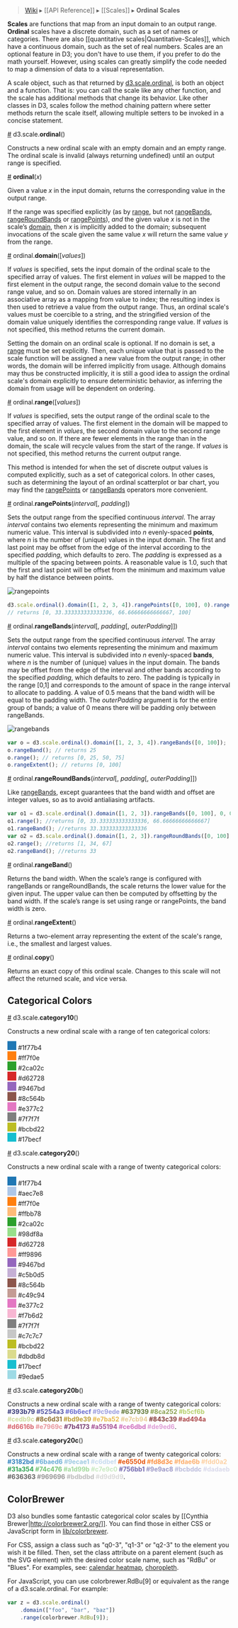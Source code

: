 > [Wiki](Home) ▸ [[API Reference]] ▸ [[Scales]] ▸ **Ordinal Scales**

**Scales** are functions that map from an input domain to an output range. **Ordinal** scales have a discrete domain, such as a set of names or categories. There are also [[quantitative scales|Quantitative-Scales]], which have a continuous domain, such as the set of real numbers. Scales are an optional feature in D3; you don't have to use them, if you prefer to do the math yourself. However, using scales can greatly simplify the code needed to map a dimension of data to a visual representation.

A scale object, such as that returned by [d3.scale.ordinal](Ordinal-Scales#wiki-ordinal), is both an object and a function. That is: you can call the scale like any other function, and the scale has additional methods that change its behavior. Like other classes in D3, scales follow the method chaining pattern where setter methods return the scale itself, allowing multiple setters to be invoked in a concise statement.

<a name="ordinal" href="Ordinal-Scales#wiki-ordinal">#</a> d3.scale.<b>ordinal</b>()

Constructs a new ordinal scale with an empty domain and an empty range. The ordinal scale is invalid (always returning undefined) until an output range is specified.

<a name="_ordinal" href="Ordinal-Scales#wiki-_ordinal">#</a> <b>ordinal</b>(<i>x</i>)

Given a value *x* in the input domain, returns the corresponding value in the output range.

If the range was specified explicitly (as by [range](#wiki-ordinal_range), but not [rangeBands](#wiki-ordinal_rangeBands), [rangeRoundBands](#wiki-ordinal_rangeRoundBands) or [rangePoints](#wiki-ordinal_rangePoints)), _and_ the given value *x* is not in the scale’s [domain](#wiki-ordinal_domain), then *x* is implicitly added to the domain; subsequent invocations of the scale given the same value *x* will return the same value *y* from the range.

<a name="ordinal_domain" href="Ordinal-Scales#wiki-ordinal_domain">#</a> ordinal.<b>domain</b>([<i>values</i>])

If *values* is specified, sets the input domain of the ordinal scale to the specified array of values. The first element in *values* will be mapped to the first element in the output range, the second domain value to the second range value, and so on. Domain values are stored internally in an associative array as a mapping from value to index; the resulting index is then used to retrieve a value from the output range. Thus, an ordinal scale's values must be coercible to a string, and the stringified version of the domain value uniquely identifies the corresponding range value. If *values* is not specified, this method returns the current domain.

Setting the domain on an ordinal scale is optional. If no domain is set, a [range](#wiki-ordinal_range) must be set explicitly. Then, each unique value that is passed to the scale function will be assigned a new value from the output range; in other words, the domain will be inferred implicitly from usage. Although domains may thus be constructed implicitly, it is still a good idea to assign the ordinal scale's domain explicitly to ensure deterministic behavior, as inferring the domain from usage will be dependent on ordering.

<a name="ordinal_range" href="Ordinal-Scales#wiki-ordinal_range">#</a> ordinal.<b>range</b>([<i>values</i>])

If *values* is specified, sets the output range of the ordinal scale to the specified array of values. The first element in the domain will be mapped to the first element in *values*, the second domain value to the second range value, and so on. If there are fewer elements in the range than in the domain, the scale will recycle values from the start of the range. If *values* is not specified, this method returns the current output range.

This method is intended for when the set of discrete output values is computed explicitly, such as a set of categorical colors. In other cases, such as determining the layout of an ordinal scatterplot or bar chart, you may find the [rangePoints](Ordinal-Scales#wiki-ordinal_rangePoints) or [rangeBands](Ordinal-Scales#wiki-ordinal_rangeBands) operators more convenient.

<a name="ordinal_rangePoints" href="Ordinal-Scales#wiki-ordinal_rangePoints">#</a> ordinal.<b>rangePoints</b>(<i>interval</i>[, <i>padding</i>])

Sets the output range from the specified continuous *interval*. The array *interval* contains two elements representing the minimum and maximum numeric value. This interval is subdivided into *n* evenly-spaced **points**, where *n* is the number of (unique) values in the input domain. The first and last point may be offset from the edge of the interval according to the specified *padding*, which defaults to zero. The *padding* is expressed as a multiple of the spacing between points. A reasonable value is 1.0, such that the first and last point will be offset from the minimum and maximum value by half the distance between points.

![rangepoints](https://f.cloud.github.com/assets/230541/538689/46d87118-c193-11e2-83ab-2008df7c36aa.png)

```javascript
d3.scale.ordinal().domain([1, 2, 3, 4]).rangePoints([0, 100], 0).range();
// returns [0, 33.333333333333336, 66.66666666666667, 100]
```

<a name="ordinal_rangeBands" href="Ordinal-Scales#wiki-ordinal_rangeBands">#</a> ordinal.<b>rangeBands</b>(<i>interval</i>[, <i>padding</i>[, <i>outerPadding</i>]])

Sets the output range from the specified continuous *interval*. The array *interval* contains two elements representing the minimum and maximum numeric value. This interval is subdivided into *n* evenly-spaced **bands**, where *n* is the number of (unique) values in the input domain. The bands may be offset from the edge of the interval and other bands according to the specified *padding*, which defaults to zero. The padding is typically in the range [0,1] and corresponds to the amount of space in the range interval to allocate to padding. A value of 0.5 means that the band width will be equal to the padding width. The *outerPadding* argument is for the entire group of bands; a value of 0 means there will be padding only between rangeBands.

![rangebands](https://f.cloud.github.com/assets/230541/538688/46c298c0-c193-11e2-9a7e-15d9abcfab9b.png)

```javascript
var o = d3.scale.ordinal().domain([1, 2, 3, 4]).rangeBands([0, 100]);
o.rangeBand(); // returns 25
o.range(); // returns [0, 25, 50, 75]
o.rangeExtent(); // returns [0, 100]
```

<a name="ordinal_rangeRoundBands" href="Ordinal-Scales#wiki-ordinal_rangeRoundBands">#</a> ordinal.<b>rangeRoundBands</b>(<i>interval</i>[, <i>padding</i>[, <i>outerPadding</i>]])

Like [rangeBands](Ordinal-Scales#wiki-ordinal_rangeBands), except guarantees that the band width and offset are integer values, so as to avoid antialiasing artifacts.

```javascript
var o1 = d3.scale.ordinal().domain([1, 2, 3]).rangeBands([0, 100], 0, 0);
o1.range(); //returns [0, 33.333333333333336, 66.66666666666667]
o1.rangeBand(); //returns 33.333333333333336
var o2 = d3.scale.ordinal().domain([1, 2, 3]).rangeRoundBands([0, 100], 0, 0);
o2.range(); //returns [1, 34, 67]
o2.rangeBand(); //returns 33
```

<a name="ordinal_rangeBand" href="Ordinal-Scales#wiki-ordinal_rangeBand">#</a> ordinal.<b>rangeBand</b>()

Returns the band width. When the scale’s range is configured with rangeBands or rangeRoundBands, the scale returns the lower value for the given input. The upper value can then be computed by offsetting by the band width. If the scale’s range is set using range or rangePoints, the band width is zero.

<a name="ordinal_rangeExtent" href="Ordinal-Scales#wiki-ordinal_rangeExtent">#</a> ordinal.<b>rangeExtent</b>()

Returns a two-element array representing the extent of the scale's range, i.e., the smallest and largest values.

<a name="ordinal_copy" href="#wiki-ordinal_copy">#</a> ordinal.<b>copy</b>()

Returns an exact copy of this ordinal scale. Changes to this scale will not affect the returned scale, and vice versa.

## Categorical Colors

<a name="category10" href="Ordinal-Scales#wiki-category10">#</a> d3.scale.<b>category10</b>()

Constructs a new ordinal scale with a range of ten categorical colors:

![1f77b4](1f77b4.png) #1f77b4<br>
![ff7f0e](ff7f0e.png) #ff7f0e<br>
![2ca02c](2ca02c.png) #2ca02c<br>
![d62728](d62728.png) #d62728<br>
![9467bd](9467bd.png) #9467bd<br>
![8c564b](8c564b.png) #8c564b<br>
![e377c2](e377c2.png) #e377c2<br>
![7f7f7f](7f7f7f.png) #7f7f7f<br>
![bcbd22](bcbd22.png) #bcbd22<br>
![17becf](17becf.png) #17becf<br>

<a name="category20" href="Ordinal-Scales#wiki-category20">#</a> d3.scale.<b>category20</b>()

Constructs a new ordinal scale with a range of twenty categorical colors:

![1f77b4](1f77b4.png) #1f77b4<br>
![aec7e8](aec7e8.png) #aec7e8<br>
![ff7f0e](ff7f0e.png) #ff7f0e<br>
![ffbb78](ffbb78.png) #ffbb78<br>
![2ca02c](2ca02c.png) #2ca02c<br>
![98df8a](98df8a.png) #98df8a<br>
![d62728](d62728.png) #d62728<br>
![ff9896](ff9896.png) #ff9896<br>
![9467bd](9467bd.png) #9467bd<br>
![c5b0d5](c5b0d5.png) #c5b0d5<br>
![8c564b](8c564b.png) #8c564b<br>
![c49c94](c49c94.png) #c49c94<br>
![e377c2](e377c2.png) #e377c2<br>
![f7b6d2](f7b6d2.png) #f7b6d2<br>
![7f7f7f](7f7f7f.png) #7f7f7f<br>
![c7c7c7](c7c7c7.png) #c7c7c7<br>
![bcbd22](bcbd22.png) #bcbd22<br>
![dbdb8d](dbdb8d.png) #dbdb8d<br>
![17becf](17becf.png) #17becf<br>
![9edae5](9edae5.png) #9edae5<br>

<a name="category20b" href="Ordinal-Scales#wiki-category20b">#</a> d3.scale.<b>category20b</b>()

Constructs a new ordinal scale with a range of twenty categorical colors:
<b><font color="#393b79">#393b79</font>
<font color="#5254a3">#5254a3</font>
<font color="#6b6ecf">#6b6ecf</font>
<font color="#9c9ede">#9c9ede</font>
<font color="#637939">#637939</font>
<font color="#8ca252">#8ca252</font>
<font color="#b5cf6b">#b5cf6b</font>
<font color="#cedb9c">#cedb9c</font>
<font color="#8c6d31">#8c6d31</font>
<font color="#bd9e39">#bd9e39</font>
<font color="#e7ba52">#e7ba52</font>
<font color="#e7cb94">#e7cb94</font>
<font color="#843c39">#843c39</font>
<font color="#ad494a">#ad494a</font>
<font color="#d6616b">#d6616b</font>
<font color="#e7969c">#e7969c</font>
<font color="#7b4173">#7b4173</font>
<font color="#a55194">#a55194</font>
<font color="#ce6dbd">#ce6dbd</font>
<font color="#de9ed6">#de9ed6</font></b>.

<a name="category20c" href="Ordinal-Scales#wiki-category20c">#</a> d3.scale.<b>category20c</b>()

Constructs a new ordinal scale with a range of twenty categorical colors:
<b><font color="#3182bd">#3182bd</font>
<font color="#6baed6">#6baed6</font>
<font color="#9ecae1">#9ecae1</font>
<font color="#c6dbef">#c6dbef</font>
<font color="#e6550d">#e6550d</font>
<font color="#fd8d3c">#fd8d3c</font>
<font color="#fdae6b">#fdae6b</font>
<font color="#fdd0a2">#fdd0a2</font>
<font color="#31a354">#31a354</font>
<font color="#74c476">#74c476</font>
<font color="#a1d99b">#a1d99b</font>
<font color="#c7e9c0">#c7e9c0</font>
<font color="#756bb1">#756bb1</font>
<font color="#9e9ac8">#9e9ac8</font>
<font color="#bcbddc">#bcbddc</font>
<font color="#dadaeb">#dadaeb</font>
<font color="#636363">#636363</font>
<font color="#969696">#969696</font>
<font color="#bdbdbd">#bdbdbd</font>
<font color="#d9d9d9">#d9d9d9</font></b>.

## ColorBrewer

D3 also bundles some fantastic categorical color scales by [[Cynthia Brewer|http://colorbrewer2.org/]]. You can find those in either CSS or JavaScript form in [lib/colorbrewer](/mbostock/d3/tree/master/lib/colorbrewer).

For CSS, assign a class such as "q0-3", "q1-3" or "q2-3" to the element you wish it be filled. Then, set the class attribute on a parent element (such as the SVG element) with the desired color scale name, such as "RdBu" or "Blues". For examples, see: [calendar heatmap](http://mbostock.github.com/d3/talk/20111116/calendar.html), [choropleth](http://mbostock.github.com/d3/talk/20111018/choropleth.html).

For JavaScript, you can use colorbrewer.RdBu[9] or equivalent as the range of a d3.scale.ordinal. For example:

```js
var z = d3.scale.ordinal()
    .domain(["foo", "bar", "baz"])
    .range(colorbrewer.RdBu[9]);
```